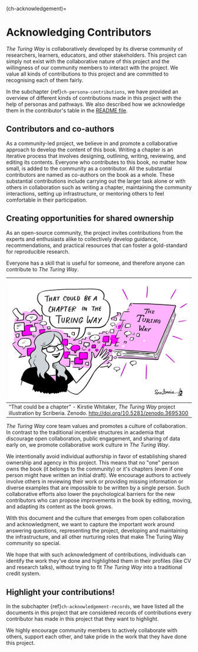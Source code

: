 (ch-acknowledgement)=
# Acknowledging Contributors

_The Turing Way_ is collaboratively developed by its diverse community of researchers, learners, educators, and other stakeholders.
This project can simply not exist with the collaborative nature of this project and the willingness of our community members to interact with the project.
We value all kinds of contributions to this project and are committed to recognising each of them fairly.

In the subchapter {ref}`ch-persona-contributions`, we have provided an overview of different kinds of contributions made in this project with the help of personas and pathways.
We also described how we acknowledge them in the contributor's table in the [README file](https://github.com/alan-turing-institute/the-turing-way/blob/master/README.md#contributors).

## Contributors and co-authors

As a community-led project, we believe in and promote a collaborative approach to develop the content of this book.
Writing a chapter is an iterative process that involves designing, outlining, writing, reviewing, and editing its contents.
Everyone who contributes to this book, no matter how small, is added to the community as a contributor.
All the substantial contributors are named as co-authors on the book as a whole.
These substantial contributions include carrying out the larger task alone or with others in collaboration such as writing a chapter, maintaining the community interactions, setting up infrastructure, or mentoring others to feel comfortable in their participation.

## Creating opportunities for shared ownership

As an open-source community, the project invites contributions from the experts and enthusiasts alike to collectively develop guidance, recommendations, and practical resources that can foster a gold-standard for reproducible research.

Everyone has a skill that is useful for someone, and therefore anyone can contribute to _The Turing Way_.

| ![A sketch of Kirstie saying “That could be a chapter”](../figures/ThatCouldBeAChapter.png) |
|----------|
| “That could be a chapter” - Kirstie Whitaker, _The Turing Way_ project illustration by Scriberia. Zenodo. http://doi.org/10.5281/zenodo.3695300 |

_The Turing Way_ core team values and promotes a culture of collaboration.
In contrast to the traditional incentive structures in academia that discourage open collaboration, public engagement, and sharing of data early on, we promote collaborative work culture in _The Turing Way_.

We intentionally avoid individual authorship in favor of establishing shared ownership and agency in this project.
This means that no "one" person owns the book (it belongs to the community) or it's chapters (even if one person might have written an initial draft).
We encourage authors to actively involve others in reviewing their work or providing missing information or diverse examples that are impossible to be written by a single person.
Such collaborative efforts also lower the psychological barriers for the new contributors who can propose improvements in the book by editing, moving, and adapting its content as the book grows.

With this document and the culture that emerges from open collaboration and acknowledgment, we want to capture the important work around answering questions, representing the project, developing and maintaining the infrastructure, and all other nurturing roles that make The Turing Way community so special.

We hope that with such acknowledgment of contributions, individuals can identify the work they've done and highlighted them in their profiles (like CV and research talks), without trying to fit _The Turing Way_ into a traditional credit system.

## Highlight your contributions!

In the subchapter {ref}`ch-acknowledgement-records`, we have listed all the documents in this project that are considered records of contributions every contributor has made in this project that they want to highlight.

We highly encourage community members to actively collaborate with others, support each other, and take pride in the work that they have done this project.

